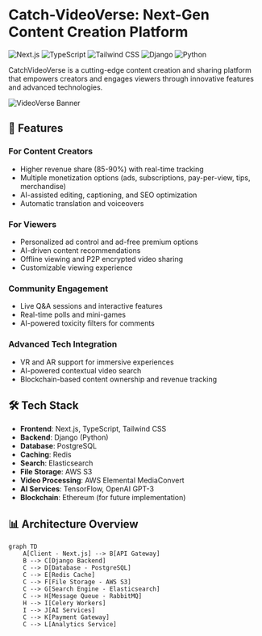 # Catch-VideoVerse: Next-Gen Content Creation Platform

![Next.js](https://img.shields.io/badge/Next.js-000000?style=for-the-badge&logo=next.js&logoColor=white)
![TypeScript](https://img.shields.io/badge/TypeScript-007ACC?style=for-the-badge&logo=typescript&logoColor=white)
![Tailwind CSS](https://img.shields.io/badge/Tailwind_CSS-38B2AC?style=for-the-badge&logo=tailwind-css&logoColor=white)
![Django](https://img.shields.io/badge/Django-092E20?style=for-the-badge&logo=django&logoColor=white)
![Python](https://img.shields.io/badge/Python-3776AB?style=for-the-badge&logo=python&logoColor=white)

CatchVideoVerse is a cutting-edge content creation and sharing platform that empowers creators and engages viewers through innovative features and advanced technologies.

![VideoVerse Banner](https://via.placeholder.com/1200x300?text=Catch:+Next-Gen+Content+Creation+Platform)

## 🚀 Features

### For Content Creators
- Higher revenue share (85-90%) with real-time tracking
- Multiple monetization options (ads, subscriptions, pay-per-view, tips, merchandise)
- AI-assisted editing, captioning, and SEO optimization
- Automatic translation and voiceovers

### For Viewers
- Personalized ad control and ad-free premium options
- AI-driven content recommendations
- Offline viewing and P2P encrypted video sharing
- Customizable viewing experience

### Community Engagement
- Live Q&A sessions and interactive features
- Real-time polls and mini-games
- AI-powered toxicity filters for comments

### Advanced Tech Integration
- VR and AR support for immersive experiences
- AI-powered contextual video search
- Blockchain-based content ownership and revenue tracking

## 🛠️ Tech Stack

- **Frontend**: Next.js, TypeScript, Tailwind CSS
- **Backend**: Django (Python)
- **Database**: PostgreSQL
- **Caching**: Redis
- **Search**: Elasticsearch
- **File Storage**: AWS S3
- **Video Processing**: AWS Elemental MediaConvert
- **AI Services**: TensorFlow, OpenAI GPT-3
- **Blockchain**: Ethereum (for future implementation)

## 📊 Architecture Overview

```mermaid
graph TD
    A[Client - Next.js] --> B[API Gateway]
    B --> C[Django Backend]
    C --> D[Database - PostgreSQL]
    C --> E[Redis Cache]
    C --> F[File Storage - AWS S3]
    C --> G[Search Engine - Elasticsearch]
    C --> H[Message Queue - RabbitMQ]
    H --> I[Celery Workers]
    I --> J[AI Services]
    C --> K[Payment Gateway]
    C --> L[Analytics Service]
